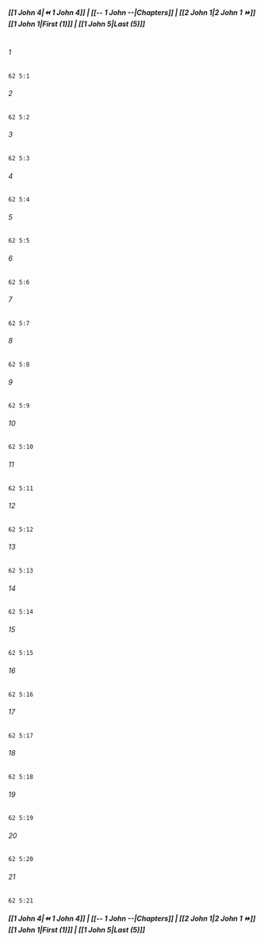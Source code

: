 
##### **[[1 John 4|⏪ 1 John 4]] | [[-- 1 John --|Chapters]] | [[2 John 1|2 John 1 ⏩]]**<br>**[[1 John 1|First (1)]] | [[1 John 5|Last (5)]]**<br><br>

###### 1
``` verse
62 5:1
```
###### 2
``` verse
62 5:2
```
###### 3
``` verse
62 5:3
```
###### 4
``` verse
62 5:4
```
###### 5
``` verse
62 5:5
```
###### 6
``` verse
62 5:6
```
###### 7
``` verse
62 5:7
```
###### 8
``` verse
62 5:8
```
###### 9
``` verse
62 5:9
```
###### 10
``` verse
62 5:10
```
###### 11
``` verse
62 5:11
```
###### 12
``` verse
62 5:12
```
###### 13
``` verse
62 5:13
```
###### 14
``` verse
62 5:14
```
###### 15
``` verse
62 5:15
```
###### 16
``` verse
62 5:16
```
###### 17
``` verse
62 5:17
```
###### 18
``` verse
62 5:18
```
###### 19
``` verse
62 5:19
```
###### 20
``` verse
62 5:20
```
###### 21
``` verse
62 5:21
```

##### **[[1 John 4|⏪ 1 John 4]] | [[-- 1 John --|Chapters]] | [[2 John 1|2 John 1 ⏩]]**<br>**[[1 John 1|First (1)]] | [[1 John 5|Last (5)]]**
